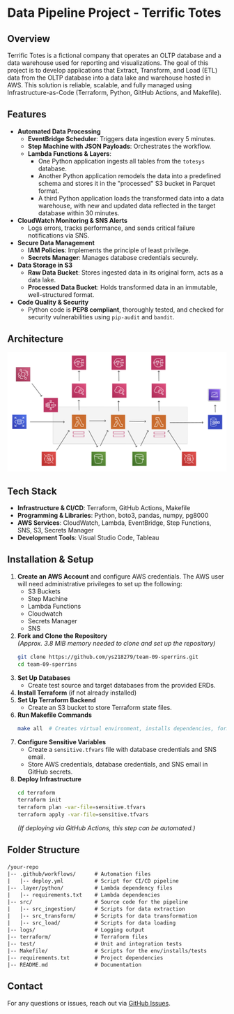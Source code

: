 # Data Pipeline Project - Terrific Totes

## Overview
Terrific Totes is a fictional company that operates an OLTP database and a data warehouse used for reporting and visualizations. The goal of this project is to develop applications that Extract, Transform, and Load (ETL) data from the OLTP database into a data lake and warehouse hosted in AWS. This solution is reliable, scalable, and fully managed using Infrastructure-as-Code (Terraform, Python, GitHub Actions, and Makefile).

## Features
- **Automated Data Processing**
  - **EventBridge Scheduler**: Triggers data ingestion every 5 minutes.
  - **Step Machine with JSON Payloads**: Orchestrates the workflow.
  - **Lambda Functions & Layers**: 
    - One Python application ingests all tables from the `totesys` database.
    - Another Python application remodels the data into a predefined schema and stores it in the "processed" S3 bucket in Parquet format.
    - A third Python application loads the transformed data into a data warehouse, with new and updated data reflected in the target database within 30 minutes.
- **CloudWatch Monitoring & SNS Alerts**
  - Logs errors, tracks performance, and sends critical failure notifications via SNS.
- **Secure Data Management**
  - **IAM Policies**: Implements the principle of least privilege.
  - **Secrets Manager**: Manages database credentials securely.
- **Data Storage in S3**
  - **Raw Data Bucket**: Stores ingested data in its original form, acts as a data lake.
  - **Processed Data Bucket**: Holds transformed data in an immutable, well-structured format.
- **Code Quality & Security**
  - Python code is **PEP8 compliant**, thoroughly tested, and checked for security vulnerabilities using `pip-audit` and `bandit`.

## Architecture
![Architecture Diagram](architecture.png)  

## Tech Stack
- **Infrastructure & CI/CD**: Terraform, GitHub Actions, Makefile
- **Programming & Libraries**: Python, boto3, pandas, numpy, pg8000
- **AWS Services**: CloudWatch, Lambda, EventBridge, Step Functions, SNS, S3, Secrets Manager
- **Development Tools**: Visual Studio Code, Tableau

## Installation & Setup
1. **Create an AWS Account** and configure AWS credentials. 
   The AWS user will need administrative privileges to set up the following:
   - S3 Buckets
   - Step Machine
   - Lambda Functions
   - Cloudwatch
   - Secrets Manager
   - SNS
2. **Fork and Clone the Repository**  
   *(Approx. 3.8 MiB memory needed to clone and set up the repository)*
   ```sh   
   git clone https://github.com/ys218279/team-09-sperrins.git
   cd team-09-sperrins
   ```
4. **Set Up Databases**
   - Create test source and target databases from the provided ERDs.
5. **Install Terraform** (if not already installed)
6. **Set Up Terraform Backend**
   - Create an S3 bucket to store Terraform state files.
7. **Run Makefile Commands**
   ```sh
   make all  # Creates virtual environment, installs dependencies, formats code, runs security and test coverage checks
   ```
8. **Configure Sensitive Variables**
   - Create a `sensitive.tfvars` file with database credentials and SNS email.
   - Store AWS credentials, database credentials, and SNS email in GitHub secrets.
9. **Deploy Infrastructure**
   ```sh
   cd terraform
   terraform init
   terraform plan -var-file=sensitive.tfvars
   terraform apply -var-file=sensitive.tfvars
   ```
   *(If deploying via GitHub Actions, this step can be automated.)*

## Folder Structure
```
/your-repo
|-- .github/workflows/      # Automation files
|   |-- deploy.yml          # Script for CI/CD pipeline
|-- .layer/python/          # Lambda dependency files
|   |-- requirements.txt    # Lambda dependencies
|-- src/                    # Source code for the pipeline
|   |-- src_ingestion/      # Scripts for data extraction
|   |-- src_transform/      # Scripts for data transformation
|   |-- src_load/           # Scripts for data loading
|-- logs/                   # Logging output
|-- terraform/              # Terraform files
|-- test/                   # Unit and integration tests
|-- Makefile/               # Scripts for the env/installs/tests
|-- requirements.txt        # Project dependencies
|-- README.md               # Documentation
```

## Contact
For any questions or issues, reach out via [GitHub Issues](https://github.com/ys218279/team-09-sperrins/issues).

